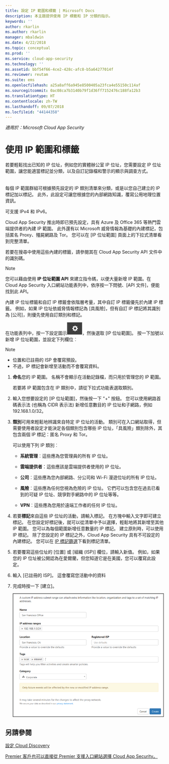 ```yaml
---
title: 設定 IP 範圍和標籤 | Microsoft Docs
description: 本主題提供使用 IP 標籤和 IP 分類的指示。
keywords: ''
author: rkarlin
ms.author: rkarlin
manager: mbaldwin
ms.date: 4/22/2018
ms.topic: conceptual
ms.prod: ''
ms.service: cloud-app-security
ms.technology: ''
ms.assetid: bbf54f66-4ce2-428c-afc8-b5a64277014f
ms.reviewer: reutam
ms.suite: ems
ms.openlocfilehash: a25a8aff6a945e8500405a23fca4e55150c114af
ms.sourcegitcommit: 0ac08ca7b3140b79f1d36ff7152476c188fa12b3
ms.translationtype: HT
ms.contentlocale: zh-TW
ms.lasthandoff: 09/07/2018
ms.locfileid: "44144358"
---
```

*適用於：Microsoft Cloud App Security*
 
 
#  <a name="IPtagsandRanges"></a> 使用 IP 範圍和標籤

若要輕鬆找出已知的 IP 位址，例如您的實體辦公室 IP 位址，您需要設定 IP 位址範圍，讓您能適當標記並分類，以及自訂記錄檔和警示的顯示與調查方式。 <br></br>  
每個 IP 範圍群組可根據預先設定的 IP 類別清單來分類，或是以您自己建立的 IP 標記加以標記。 此外，此設定可讓您根據您的內部網路知識，覆寫公用地理位置資訊。  
  
可支援 IPv4 和 IPv6。  
  
Cloud App Security 推出時即已預先設定，具有 Azure 及 Office 365 等熱門雲端提供者的內建 IP 範圍。 此外還有以 Microsoft 威脅情報為基礎的內建標記，包括匿名 Proxy、殭屍網路及 Tor。 您可以在 [IP 位址範圍] 頁面上的下拉式清單看到完整清單。

若要在搜尋中使用這些內建的標籤，請參閱其在 Cloud App Security API 文件中的識別碼。 

> [!NOTE]
> 您可以藉由使用 **IP 位址範圍 API** 來建立指令碼，以便大量新增 IP 範圍。在 Cloud App Security 入口網站功能表列中，依序按一下問號、[API 文件]，便能找到此 API。


內建 IP 位址標籤和自訂 IP 標籤會依階層考量，其中自訂 IP 標籤優先於內建 IP 標籤。 例如，如果 IP 位址依威脅情報標記為 [具風險]，但有自訂 IP 標記將其識別為 [公司]，則優先使用自訂類別和標記。

在功能表列中，按一下設定圖示![設定圖示](./media/settings-icon.png "設定圖示")，然後選取 [IP 位址範圍]。 按一下加號以新增 IP 位址範圍，並設定下列欄位︰  
  
> [!NOTE]  
> - 位置和已註冊的 ISP 會覆寫預設。   
> - 不過，IP 標記會新增至活動而不會覆寫資料。  
  
1.  **命名**您的 IP 範圍。 名稱不會顯示在活動記錄檔，而只用於管理您的 IP 範圍。  
  
     若要將 IP 範圍包含在 IP 類別中，請從下拉式功能表選取類別。  
  
2.  輸入您想要設定的 [IP 位址範圍]，然後按一下 "+" 按鈕。 您可以使用網路首碼表示法 (也稱為 CIDR 表示法) 新增任意數目的 IP 位址和子網路，例如 192.168.1.0/32。  
  
3.  **類別**可用來輕鬆地辨識來自特定 IP 位址的活動。 類別可在入口網站取得，但需要使用者設定才能決定各個類別包含哪些 IP 位址，「具風險」類別除外，其包含兩個 IP 標記：匿名 Proxy 和 Tor。  
  
     可以使用下列 IP 類別︰  
  
    -   **系統管理**︰這些應為您管理員的所有 IP 位址。  
  
    -  **雲端提供者**：這些應該是雲端提供者使用的 IP 位址。
  
    -   **公司**︰這些應為您內部網路、分公司和 Wi-Fi 漫遊位址的所有 IP 位址。  
  
    -   **風險**︰這些應為任何您視為危險的 IP 位址。 它們可以包含您在過去已看到的可疑 IP 位址、競爭對手網路中的 IP 位址等等。  
  
    -   **VPN**︰這些應為您用於遠端工作者的任何 IP 位址。  
4.  若要**標記**來自這些 IP 位址的活動，請輸入標記。 在方塊中輸入文字即可建立標記。 在您設定好標記後，就可以從清單中予以選擇，輕鬆地將其新增至其他 IP 範圍。 您可以為每個範圍新增任意數量的 IP 標記。 建立原則時，可以使用 IP 標記。  除了您設定的 IP 標記之外，Cloud App Security 具有不可設定的內建標記。 您可以在 [IP 標記篩選](activity-filters.md)下看到標記清單。  
  
5.  若要覆寫這些位址的 [位置] 或 [組織 (ISP)] 欄位，請輸入新值。 例如，如果您的 IP 位址被公開認為在愛爾蘭，但您知道它是在美國，您可以覆寫此設定。  
  
6.  輸入 [已註冊的 ISP]。 這會覆寫您活動中的資料  
 
7.   完成時按一下 [建立]。  
  
     ![newipaddress 範圍](./media/newipaddress-range.png "newipaddress 範圍")  
  
  
    
## <a name="see-also"></a>另請參閱  
[設定 Cloud Discovery](set-up-cloud-discovery.md)   

[Premier 客戶也可以直接從 Premier 支援入口網站選擇 Cloud App Security。](https://premier.microsoft.com/)  
  
  